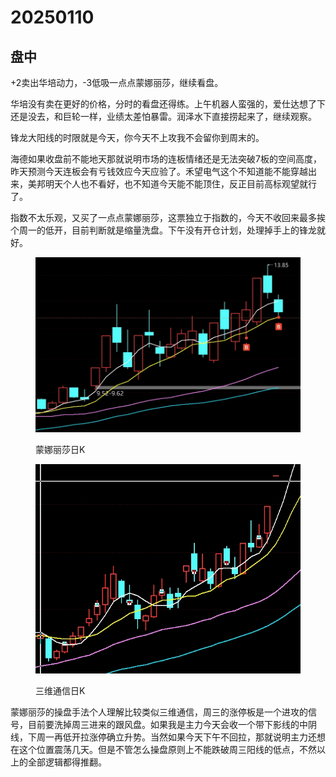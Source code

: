 # 20250110

## 盘中

+2卖出华培动力，-3低吸一点点蒙娜丽莎，继续看盘。

华培没有卖在更好的价格，分时的看盘还得练。上午机器人蛮强的，爱仕达想了下还是没去，和巨轮一样，业绩太差怕暴雷。润泽水下直接捞起来了，继续观察。

锋龙大阳线的时限就是今天，你今天不上攻我不会留你到周末的。

海德如果收盘前不能地天那就说明市场的连板情绪还是无法突破7板的空间高度，昨天预测今天连板会有亏钱效应今天应验了。禾望电气这个不知道能不能穿越出来，美邦明天个人也不看好，也不知道今天能不能顶住，反正目前高标观望就行了。

指数不太乐观，又买了一点点蒙娜丽莎，这票独立于指数的，今天不收回来最多挨个周一的低开，目前判断就是缩量洗盘。下午没有开仓计划，处理掉手上的锋龙就好。



<div><figure><img src=".gitbook/assets/蒙娜丽莎.png" alt="" width="563"><figcaption><p>蒙娜丽莎日K</p></figcaption></figure> <figure><img src=".gitbook/assets/三维通信.png" alt="" width="442"><figcaption><p>三维通信日K</p></figcaption></figure></div>

蒙娜丽莎的操盘手法个人理解比较类似三维通信，周三的涨停板是一个进攻的信号，目前要洗掉周三进来的跟风盘。如果我是主力今天会收一个带下影线的中阴线，下周一再低开拉涨停确立升势。当然如果今天下午不回拉，那就说明主力还想在这个位置震荡几天。但是不管怎么操盘原则上不能跌破周三阳线的低点，不然以上的全部逻辑都得推翻。
